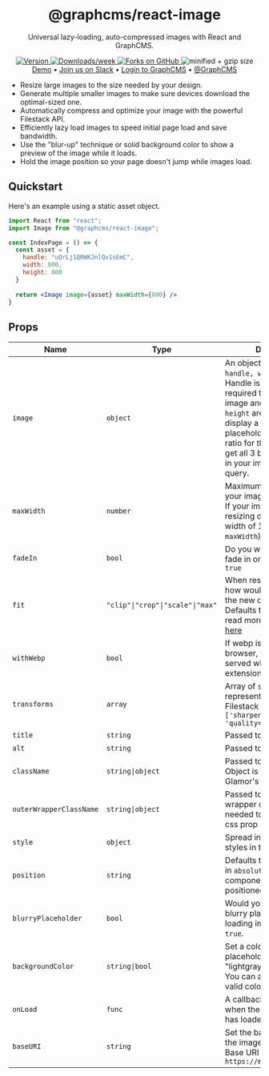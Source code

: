 <h1 align="center">@graphcms/react-image</h1>

<p align="center">Universal lazy-loading, auto-compressed images with React and GraphCMS.</p>

<p align="center">
  <a href="https://npmjs.org/package/@graphcms/react-image">
    <img src="https://img.shields.io/npm/v/@graphcms/react-image.svg" alt="Version" />
  </a>
  <a href="https://npmjs.org/package/@graphcms/react-image">
    <img src="https://img.shields.io/npm/dw/@graphcms/react-image.svg" alt="Downloads/week" />
  </a>
  <a href="https://github.com/GraphCMS/react-image/stargazers">
    <img src="https://img.shields.io/github/stars/GraphCMS/react-image" alt="Forks on GitHub" />
  </a>
  <img src="https://badgen.net/bundlephobia/minzip/@graphcms/react-image" alt="minified + gzip size" />
  <br/>
  <a href="https://graphcms-image.netlify.com/?down=0">Demo</a> • <a href="https://slack.graphcms.com">Join us on Slack</a> • <a href="https://app.graphcms.com">Login to GraphCMS</a> • <a href="https://twitter.com/GraphCMS">@GraphCMS</a>
</p>

* Resize large images to the size needed by your design.
* Generate multiple smaller images to make sure devices download the optimal-sized one.
* Automatically compress and optimize your image with the powerful Filestack API.
* Efficiently lazy load images to speed initial page load and save bandwidth.
* Use the "blur-up" technique or solid background color to show a preview of the image while it loads.
* Hold the image position so your page doesn't jump while images load.

## Quickstart

Here's an example using a static asset object.

```jsx
import React from "react";
import Image from "@graphcms/react-image";

const IndexPage = () => {
  const asset = {
    handle: "uQrLj1QRWKJnlQv1sEmC",
    width: 800,
    height: 800
  }
  
  return <Image image={asset} maxWidth={800} />
}
```

## Props

| Name                    | Type                             | Description                                                                                                                                                                                                                                                                                                                                 |
| ----------------------- | -------------------------------- | ------------------------------------------------------------------------------------------------------------------------------------------------------------------------------------------------------------------------------------------------------------------------------------------------------------------------------------------- |
| `image`                 | `object`                         | An object of shape `{ handle, width, height }`. Handle is an identifier required to display the image and both `width` and                                                      `height` are required to display a correct placeholder and aspect ratio for the image. You can get all 3 by just putting all 3 in your image-getting query. |
| `maxWidth`              | `number`                         | Maximum width you'd like your image to take up. (ex. If your image container is resizing dynamically up to a width of 1200, put it as a `maxWidth`)                                                                                                                                                                                         |
| `fadeIn`                | `bool`                           | Do you want your image to fade in on load? Defaults to `true`                                                                                                                                                                                                                                                                               |
| `fit`                   | `"clip"\|"crop"\|"scale"\|"max"` | When resizing the image, how would you like it to fit the new dimensions? Defaults to `crop`. You can read more about resizing [here](https://www.filestack.com/docs/api/processing/#resize)                                                                                                                                          |
| `withWebp`              | `bool`                           | If webp is supported by the browser, the images will be served with `.webp` extension. (Recommended)                                                                                                                                                                                                                                        |
| `transforms`            | `array`                          | Array of `string`s, each representing a separate Filestack transform, eg. `['sharpen=amount:5', 'quality=value:75']`                                                                                                                                                                                                                        |
| `title`                 | `string`                         | Passed to the `img` element                                                                                                                                                                                                                                                                                                                 |
| `alt`                   | `string`                         | Passed to the `img` element                                                                                                                                                                                                                                                                                                                 |
| `className`             | `string\|object`                 | Passed to the wrapper div. Object is needed to support Glamor's css prop                                                                                                                                                                                                                                                                    |
| `outerWrapperClassName` | `string\|object`                 | Passed to the outer wrapper div. Object is needed to support Glamor's css prop                                                                                                                                                                                                                                                              |
| `style`                 | `object`                         | Spread into the default styles in the wrapper div                                                                                                                                                                                                                                                                                           |
| `position`              | `string`                         | Defaults to `relative`. Pass in `absolute` to make the component `absolute` positioned                                                                                                                                                                                                                                                      |
| `blurryPlaceholder`     | `bool`                           | Would you like to display a blurry placeholder for your loading image? Defaults to `true`.                                                                                                                                                                                                                                                  |
| `backgroundColor`       | `string\|bool`                   | Set a colored background placeholder. If true, uses "lightgray" for the color. You can also pass in any valid color string.                                                                                                                                                                                                                 |
| `onLoad`                | `func`                           | A callback that is called when the full-size image has loaded.                                                                                                                                                                                                                                                                              |
| `baseURI`               | `string`                         | Set the base src from where the images are requested. Base URI Defaults to `https://media.graphcms.com`                                                                                                                                                                                                                                     |
